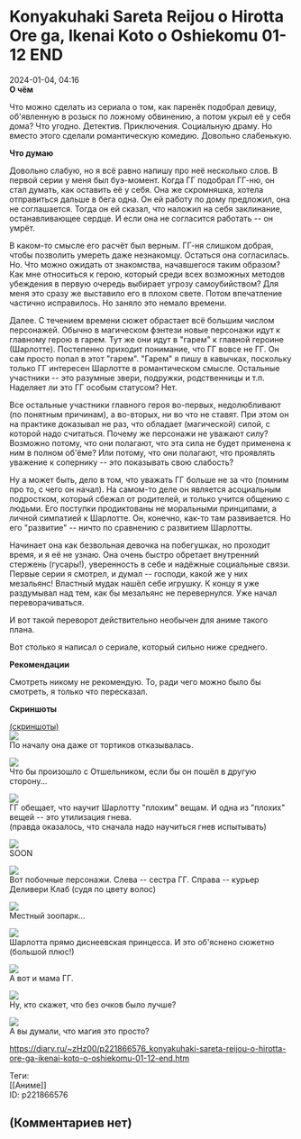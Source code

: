 Konyakuhaki Sareta Reijou o Hirotta Ore ga, Ikenai Koto o Oshiekomu 01-12 END
=============================================================================

  
2024-01-04, 04:16  
  **О чём**    
   
 Что можно сделать из сериала о том, как паренёк подобрал девицу, об'явленную в розыск по ложному обвинению, а потом укрыл её у себя дома? Что угодно. Детектив. Приключения. Социальную драму. Но вместо этого сделали романтическую комедию. Довольно слабенькую.   
   
   
  **Что думаю**    
   
 Довольно слабую, но я всё равно напишу про неё несколько слов. В первой серии у меня был буэ-момент. Когда ГГ подобрал ГГ-ню, он стал думать, как оставить её у себя. Она же скромняшка, хотела отправиться дальше в бега одна. Он ей работу по дому предложил, она не соглашается. Тогда он ей сказал, что наложил на себя заклинание, останавливающее сердце. И если она не согласится работать -- он умрёт.   
   
 В каком-то смысле его расчёт был верным. ГГ-ня слишком добрая, чтобы позволить умереть даже незнакомцу. Остаться она согласилась. Но. Что можно ожидать от знакомства, начавшегося таким образом? Как мне относиться к герою, который среди всех возможных методов убеждения в первую очередь выбирает угрозу самоубийством? Для меня это сразу же выставило его в плохом свете. Потом впечатление частично исправилось. Но заняло это немало времени.   
   
 Далее. С течением времени сюжет обрастает всё большим числом персонажей. Обычно в магическом фэнтези новые персонажи идут к главному герою в гарем. Тут же они идут в "гарем" к главной героине (Шарлотте). Постепенно приходит понимание, что ГГ вовсе не ГГ. Он сам просто попал в этот "гарем". "Гарем" я пишу в кавычках, поскольку только ГГ интересен Шарлотте в романтическом смысле. Остальные участники -- это разумные звери, подружки, родственницы и т.п. Наделяет ли это ГГ особым статусом? Нет.   
   
 Все остальные участники главного героя во-первых, недолюбливают (по понятным причинам), а во-вторых, ни во что не ставят. При этом он на практике доказывал не раз, что обладает (магической) силой, с которой надо считаться. Почему же персонажи не уважают силу? Возможно потому, что они полагают, что эта сила не будет применена к ним в полном об'ёме? Или потому, что они полагают, что проявлять уважение к сопернику -- это показывать свою слабость?   
   
 Ну а может быть, дело в том, что уважать ГГ больше не за что (помним про то, с чего он начал). На самом-то деле он является асоциальным подростком, который сбежал от родителей, и только учится общению с людьми. Его поступки продиктованы не моральными принципами, а личной симпатией к Шарлотте. Он, конечно, как-то там развивается. Но его "развитие" -- ничто по сравнению с развитием Шарлотты.   
   
 Начинает она как безвольная девочка на побегушках, но проходит время, и я её не узнаю. Она очень быстро обретает внутренний стержень (гусары!), уверенность в себе и надёжные социальные связи. Первые серии я смотрел, и думал -- господи, какой же у них мезальянс! Властный мудак нашёл себе игрушку. К концу я уже раздумывал над тем, как бы мезальянс не перевернулся. Уже начал переворачиваться.   
   
 И вот такой переворот действительно необычен для аниме такого плана.   
   
 Вот столько я написал о сериале, который сильно ниже среднего.   
   
  **Рекомендации**    
   
 Смотреть никому не рекомендую. То, ради чего можно было бы смотреть, я только что пересказал.   
   
  **Скриншоты**    
   
  [(скриншоты)](https://zHz00.diary.ru/p221866576.htm?index=1#linkmore221866576m1)       
  [![](pics/W8G8vl.jpg)](https://yapx.ru/image/W8G8v)    
 По началу она даже от тортиков отказывалась.   
   
  [![](pics/W8G8ul.jpg)](https://yapx.ru/image/W8G8u)    
 Что бы произошло с Отшельником, если бы он пошёл в другую сторону...   
   
  [![](pics/W8G8wl.jpg)](https://yapx.ru/image/W8G8w)    
 ГГ обещает, что научит Шарлотту "плохим" вещам. И одна из "плохих" вещей -- это утилизация гнева.   
 (правда оказалось, что сначала надо научиться гнев испытывать)   
   
  [![](pics/W8G8yl.jpg)](https://yapx.ru/image/W8G8y)    
 SOON   
   
  [![](pics/W8G80l.jpg)](https://yapx.ru/image/W8G80)    
 Вот побочные персонажи. Слева -- сестра ГГ. Справа -- курьер Деливери Клаб (судя по цвету волос)   
   
  [![](pics/W8G81l.jpg)](https://yapx.ru/image/W8G81)    
 Местный зоопарк...   
   
  [![](pics/W8G82l.jpg)](https://yapx.ru/image/W8G82)    
 Шарлотта прямо диснеевская принцесса. И это об'яснено сюжетно (большой плюс!)   
   
  [![](pics/W8G84l.jpg)](https://yapx.ru/image/W8G84)    
 А вот и мама ГГ.   
   
  [![](pics/W8G85l.jpg)](https://yapx.ru/image/W8G85)    
 Ну, кто скажет, что без очков было лучше?   
   
  [![](pics/W8G86l.jpg)](https://yapx.ru/image/W8G86)    
 А вы думали, что магия это просто?   
      
  
<https://diary.ru/~zHz00/p221866576_konyakuhaki-sareta-reijou-o-hirotta-ore-ga-ikenai-koto-o-oshiekomu-01-12-end.htm>  
  
Теги:  
[[Аниме]]  
ID: p221866576  


(Комментариев нет)
------------------